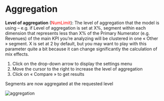 # Aggregation

**Level of aggregation** (<span style="color:red">NumLimit</span>): The level of aggregation that the model is using – e.g. if Level of aggregation is set at X%,  segment within each dimension that represents less than X% of the Primary Numerator (e.g. Revenues) of the main KPI you’re analyzing will be clustered in one « Other » segment. X is set at 2 by default, but you may want to play with this parameter quite a bit because it can change significantly the calculation of mix effects.


1. Click on the drop-down arrow to display the settings menu
2. Move the cursor to the right to increase the level of aggregation
3. Click on « Compare » to get results

Segments are now aggregated at the requested level

![aggregation](images/Aggregation-1.gif)
